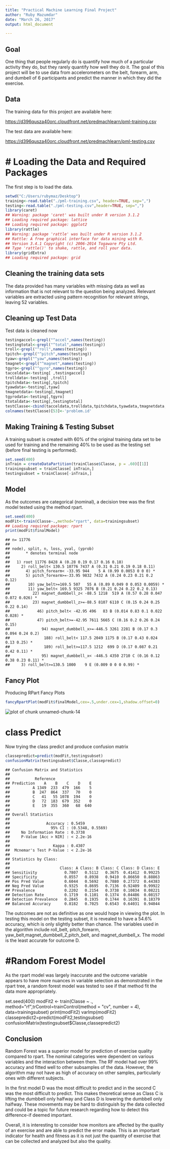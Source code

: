 ```yaml
---
title: "Practical Machine Learning Final Project"
author: "Ruby Mazumdar"
date: "March 26, 2017"
output: html_document

---
```






## Goal
One thing that people regularly do is quantify how much of a particular activity they do, but they rarely quantify how well they do it. The goal of this project will be to use data from accelerometers on the belt, forearm, arm, and dumbell of 6 participants and predict the manner in which they did the exercise. 

## Data

The training data for this project are available here:

https://d396qusza40orc.cloudfront.net/predmachlearn/pml-training.csv

The test data are available here:

https://d396qusza40orc.cloudfront.net/predmachlearn/pml-testing.csv

# # Loading the Data and Required Packages

The first step is to load the data.


```r
setwd("C:/Users/rubymaz/Desktop")
training<-read.table("./pml-training.csv", header=TRUE, sep=",")
testing<-read.table("./pml-testing.csv",header=TRUE, sep=",")
library(caret)
## Warning: package 'caret' was built under R version 3.1.2
## Loading required package: lattice
## Loading required package: ggplot2
library(rattle)
## Warning: package 'rattle' was built under R version 3.1.2
## Rattle: A free graphical interface for data mining with R.
## Version 3.4.1 Copyright (c) 2006-2014 Togaware Pty Ltd.
## Type 'rattle()' to shake, rattle, and roll your data.
library(gridExtra)
## Loading required package: grid
```

## Cleaning the training data sets

The data provided has many variables with missing data as well as information that is not relevant to the question being analyzed. Relevant variables are extracted using pattern recognition for relevant strings, leaving 52 variables.



## Cleaning up Test Data
Test data is cleaned now


```r
testingaccel<-grepl("^accel",names(testing))
testingtotal<-grepl("^total",names(testing))
troll<-grepl("^roll",names(testing))
tpitch<-grepl("^pitch",names(testing))
tyaw<-grepl("^yaw",names(testing))
tmagnet<-grepl("^magnet",names(testing))
tgyro<-grepl("^gyro",names(testing))
tacceldata<-testing[ ,testingaccel]
trolldata<-testing[ ,troll]
tpitchdata<-testing[,tpitch]
tyawdata<-testing[,tyaw]
tmagnetdata<-testing[,tmagnet]
tgyrodata<-testing[,tgyro]
ttotaldata<-testing[,testingtotal]
testClasse<-cbind(tacceldata,trolldata,tpitchdata,tyawdata,tmagnetdata,tgyrodata,ttotaldata,testing[ ,160])
colnames(testClasse)[53]<-'problem.id'
```

## Making Training & Testing Subset

A training subset is created with 60% of the original training data set to be used for training and the remaining 40% to be used as the testing set (before final testing is performed).


```r
set.seed(400)
inTrain = createDataPartition(trainClasse$Classe, p = .60)[[1]]
trainingsubset = trainClasse[ inTrain,]
testingsubset = trainClasse[-inTrain,]
```

## Model

As the outcomes are categorical (nominal), a decision tree was the first model tested using the method rpart.


```r
set.seed(400)
modFit<-train(Classe~.,method="rpart", data=trainingsubset)
## Loading required package: rpart
print(modFit$finalModel)
```

```
## n= 11776 
## 
## node), split, n, loss, yval, (yprob)
##       * denotes terminal node
## 
##   1) root 11776 8428 A (0.28 0.19 0.17 0.16 0.18)  
##     2) roll_belt< 130.5 10776 7437 A (0.31 0.21 0.19 0.18 0.11)  
##       4) pitch_forearm< -33.95 944    5 A (0.99 0.0053 0 0 0) *
##       5) pitch_forearm>=-33.95 9832 7432 A (0.24 0.23 0.21 0.2 0.12)  
##        10) yaw_belt>=169.5 507   55 A (0.89 0.049 0 0.053 0.0059) *
##        11) yaw_belt< 169.5 9325 7076 B (0.21 0.24 0.22 0.2 0.13)  
##          22) magnet_dumbbell_z< -88.5 1218  519 A (0.57 0.28 0.047 0.072 0.026) *
##          23) magnet_dumbbell_z>=-88.5 8107 6110 C (0.15 0.24 0.25 0.22 0.14)  
##            46) pitch_belt< -42.95 496   83 B (0.014 0.83 0.1 0.022 0.028) *
##            47) pitch_belt>=-42.95 7611 5665 C (0.16 0.2 0.26 0.24 0.15)  
##              94) magnet_dumbbell_x>=-446.5 3261 2281 B (0.17 0.3 0.094 0.24 0.2)  
##               188) roll_belt< 117.5 2049 1175 B (0.17 0.43 0.024 0.13 0.25) *
##               189) roll_belt>=117.5 1212  699 D (0.17 0.087 0.21 0.42 0.11) *
##              95) magnet_dumbbell_x< -446.5 4350 2710 C (0.16 0.12 0.38 0.23 0.11) *
##     3) roll_belt>=130.5 1000    9 E (0.009 0 0 0 0.99) *
```
## Fancy Plot
Producing RPart Fancy Plots


```r
fancyRpartPlot(modFit$finalModel,cex=.5,under.cex=1,shadow.offset=0)
```

![plot of chunk unnamed-chunk-14](figure/unnamed-chunk-14-1.png)
# class Predict

Now trying the class predict and produce confusion matrix


```r
classepredict=predict(modFit,testingsubset)
confusionMatrix(testingsubset$Classe,classepredict)
```

```
## Confusion Matrix and Statistics
## 
##           Reference
## Prediction    A    B    C    D    E
##          A 1349  233  479  166    5
##          B  247  864  337   70    0
##          C   41   55 1078  194    0
##          D   72  183  679  352    0
##          E   19  355  360   68  640
## 
## Overall Statistics
##                                           
##                Accuracy : 0.5459          
##                  95% CI : (0.5348, 0.5569)
##     No Information Rate : 0.3738          
##     P-Value [Acc > NIR] : < 2.2e-16       
##                                           
##                   Kappa : 0.4307          
##  Mcnemar's Test P-Value : < 2.2e-16       
## 
## Statistics by Class:
## 
##                      Class: A Class: B Class: C Class: D Class: E
## Sensitivity            0.7807   0.5112   0.3675  0.41412  0.99225
## Specificity            0.8557   0.8938   0.9410  0.86650  0.88863
## Pos Pred Value         0.6044   0.5692   0.7880  0.27372  0.44383
## Neg Pred Value         0.9325   0.8695   0.7136  0.92409  0.99922
## Prevalence             0.2202   0.2154   0.3738  0.10834  0.08221
## Detection Rate         0.1719   0.1101   0.1374  0.04486  0.08157
## Detection Prevalence   0.2845   0.1935   0.1744  0.16391  0.18379
## Balanced Accuracy      0.8182   0.7025   0.6543  0.64031  0.94044
```

The outcomes are not as definitive as one would hope in viewing the plot. In testing this model on the testing subset, it is revealed to have a 54.6% accuracy, which is only slightly better than chance. The variables used in the algorithm include roll_belt, pitch_forearm, yaw_belt,magnet_dumbbell_Z,pitch_belt, and magnet_dumbell_x. The model is the least accurate for outcome D.

# #Random Forest Model

As the rpart model was largely inaccurate and the outcome variable appears to have more nuances in variable selection as demonstrated in the rpart tree, a random forest model was tested to see if that method fit the data more appropriately.


set.seed(400)
modFit2 <- train(Classe ~ ., method="rf",trControl=trainControl(method = "cv", number = 4), data=trainingsubset)
print(modFit2)
varImp(modFit2)
classepredict2=predict(modFit2,testingsubset)
confusionMatrix(testingsubset$Classe,classepredict2)




## Conclusion

Random Forest was a superior model for prediction of exercise quality compared to rpart. The nominal categories were dependent on various variables and the interaction between them. The RF model had over 99% accuracy and fitted well to other subsamples of the data. However, the algorithm may not have as high of accuracy on other samples, particularly ones with different subjects.

In the first model D was the most difficult to predict and in the second C was the most difficult to predict. This makes theoretical sense as Class C is lifting the dumbbell only halfway and Class D is lowering the dumbbell only halfway. These movements may be hard to distinguish by the data collected and could be a topic for future research regarding how to detect this difference-if deemed important.

Overall, it is interesting to consider how monitors are affected by the quality of an exercise and are able to predict the error made. This is an important indicator for health and fitness as it is not just the quantity of exercise that can be collected and analyzed but also the quality.

